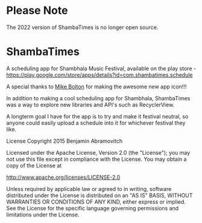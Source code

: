 # Please Note
The 2022 version of ShambaTimes is no longer open source.

# ShambaTimes
A scheduling app for Shambhala Music Festival, available on the play store - https://play.google.com/store/apps/details?id=com.shambatimes.schedule

A special thanks to [Mike Bolton](http://www.linkedin.com/in/mikebolton-ca) for making the awesome new app icon!!!

In addition to making a cool scheduling app for Shambhala, ShambaTimes was a way to explore new libraries and API's such as RecyclerView.

A longterm goal I have for the app is to try and make it festival neutral, so anyone could easily upload a schedule into it for whichever festival they like.

License
Copyright 2015 Benjamin Abramovitch

Licensed under the Apache License, Version 2.0 (the "License");
you may not use this file except in compliance with the License.
You may obtain a copy of the License at

   http://www.apache.org/licenses/LICENSE-2.0

Unless required by applicable law or agreed to in writing, software
distributed under the License is distributed on an "AS IS" BASIS,
WITHOUT WARRANTIES OR CONDITIONS OF ANY KIND, either express or implied.
See the License for the specific language governing permissions and
limitations under the License.

